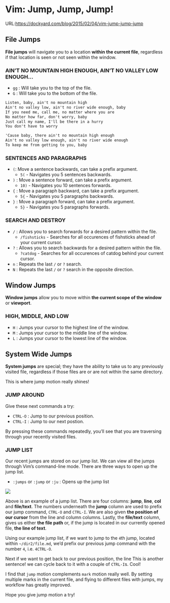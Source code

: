# Vim: Jump, Jump, Jump!

URL:https://dockyard.com/blog/2015/02/04/vim-jump-jump-jump

## File Jumps

**File jumps** will navigate you to a location **within the current file**, regardless if that location is seen or not seen within the window.

### AIN’T NO MOUNTAIN HIGH ENOUGH, AIN’T NO VALLEY LOW ENOUGH…

- `gg` : Will take you to the top of the file.
- `G`  : Will take you to the bottom of the file.

```txt
Listen, baby, ain't no mountain high
Ain't no valley low, ain't no river wide enough, baby
If you need me, call me, no matter where you are
No matter how far, don't worry, baby
Just call my name, I'll be there in a hurry
You don't have to worry

'Cause baby, there ain't no mountain high enough
Ain't no valley low enough, ain't no river wide enough
To keep me from getting to you, baby
```

### SENTENCES AND PARAGRAPHS

- `(`: Move a sentence backwards, can take a prefix argument.
    - `5(` - Navigates you 5 sentences backwards.
- `)` : Move a sentence forward, can take a prefix argument.
    - `10)` - Navigates you 10 sentences forwards.
- `{` : Move a paragraph backward, can take a prefix argument.
    - `5{` - Navigates you 5 paragraphs backwards.
- `}` : Move a paragraph forward, can take a prefix argument.
    - `5}` - Navigates you 5 paragraphs forwards.

### SEARCH AND DESTROY

- `/` : Allows you to search forwards for a desired pattern within the file.
    - `/fishsticks` - Searches for all occurences of fishsticks ahead of your current cursor.
- `?` : Allows you to search backwards for a desired pattern within the file.
    - `?catdog` - Searches for all occurences of catdog behind your current cursor.
- `n` : Repeats the last `/` or `?` search.
- `N` : Repeats the last `/` or `?` search in the opposite direction.


## Window Jumps

**Window jumps** allow you to move within **the current scope of the window** or **viewport**.

### HIGH, MIDDLE, AND LOW

- `H` : Jumps your cursor to the highest line of the window.
- `M` : Jumps your cursor to the middle line of the window.
- `L` : Jumps your cursor to the lowest line of the window.


## System Wide Jumps

**System jumps** are special; they have the ability to take us to any previously visited file, regardless if those files are or are not within the same directory.

This is where jump motion really shines!

### JUMP AROUND

Give these next commands a try:

- `CTRL-O` : Jump to our previous position.
- `CTRL-I` : Jump to our next postion.

By pressing these commands repeatedly, you’ll see that you are traversing through your recently visited files.

### JUMP LIST

Our recent jumps are stored on our jump list. We can view all the jumps through Vim’s command-line mode. There are three ways to open up the jump list.

- `:jumps` or `:jump` or `:ju` : Opens up the jump list

![](https://i.imgur.com/mFc1cHz.png)

Above is an example of a jump list. There are four columns: **jump**, **line**, **col** and **file/text**. The numbers underneath the **jump** column are used to prefix our jump command, `CTRL-O` and `CTRL-I`. We are also given **the position of our cursor** from the line and column columns. Lastly, the **file/text** column, gives us either **the file path** or, if the jump is located in our currently opened file, **the line of text**.

Using our example jump list, if we want to jump to the `4`th jump, located within `~/dir2/file.md`, we’d prefix our previous jump command with the number `4`, i.e. `4CTRL-O`.

Next if we want to get back to our previous position, the line This is another sentence! we can cycle back to it with a couple of `CTRL-I`s. Cool!

I find that `jump` motion complements `mark` motion really well. By setting multiple marks in the current file, and flying to different files with jumps, my workflow has greatly improved.

Hope you give jump motion a try!
